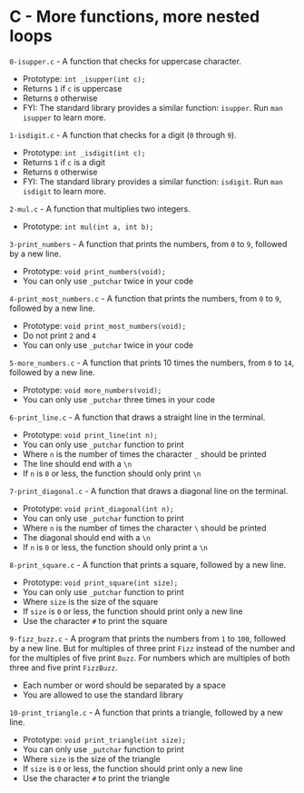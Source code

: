 # C - More functions, more nested loops

`0-isupper.c` - A function that checks for uppercase character.
- Prototype: `int _isupper(int c);`
- Returns `1` if `c` is uppercase
- Returns `0` otherwise
- FYI: The standard library provides a similar function: `isupper`. Run `man isupper` to learn more.

`1-isdigit.c` - A function that checks for a digit (`0` through `9`).
- Prototype: `int _isdigit(int c);`
- Returns `1` if `c` is a digit
- Returns `0` otherwise
- FYI: The standard library provides a similar function: `isdigit`. Run `man isdigit` to learn more.

`2-mul.c` - A function that multiplies two integers.
- Prototype: `int mul(int a, int b);`

`3-print_numbers` - A function that prints the numbers, from `0` to `9`, followed by a new line.
- Prototype: `void print_numbers(void);`
- You can only use `_putchar` twice in your code

`4-print_most_numbers.c` - A function that prints the numbers, from `0` to `9`, followed by a new line.
- Prototype: `void print_most_numbers(void);`
- Do not print `2` and `4`
- You can only use `_putchar` twice in your code

`5-more_numbers.c` - A function that prints 10 times the numbers, from `0` to `14`, followed by a new line.
- Prototype: `void more_numbers(void);`
- You can only use `_putchar` three times in your code

`6-print_line.c` - A function that draws a straight line in the terminal.
- Prototype: `void print_line(int n);`
- You can only use `_putchar` function to print
- Where `n` is the number of times the character `_` should be printed
- The line should end with a `\n`
- If `n` is `0` or less, the function should only print `\n`

`7-print_diagonal.c` - A function that draws a diagonal line on the terminal.
- Prototype: `void print_diagonal(int n);`
- You can only use `_putchar` function to print
- Where `n` is the number of times the character `\` should be printed
- The diagonal should end with a `\n`
- If `n` is `0` or less, the function should only print a `\n`

`8-print_square.c` - A function that prints a square, followed by a new line.
- Prototype: `void print_square(int size);`
- You can only use `_putchar` function to print
- Where `size` is the size of the square
- If `size` is `0` or less, the function should print only a new line
- Use the character `#` to print the square

`9-fizz_buzz.c` - A program that prints the numbers from `1` to `100`, followed by a new line. But for multiples of three print `Fizz` instead of the number and for the multiples of five print `Buzz`. For numbers which are multiples of both three and five print `FizzBuzz`.
- Each number or word should be separated by a space
- You are allowed to use the standard library

`10-print_triangle.c` - A function that prints a triangle, followed by a new line.
- Prototype: `void print_triangle(int size);`
- You can only use `_putchar` function to print
- Where `size` is the size of the triangle
- If `size` is `0` or less, the function should print only a new line
- Use the character `#` to print the triangle
